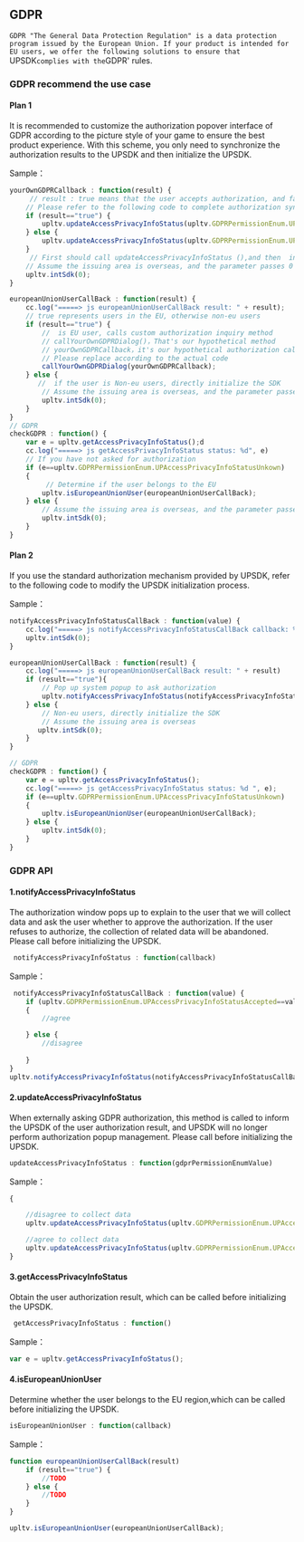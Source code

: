 
## GDPR
`GDPR "The General Data Protection Regulation" is a data protection program issued by the European Union. If your product is intended for EU users, we offer the following solutions to ensure that `UPSDK` complies with the `GDPR' rules.

### GDPR recommend the use case
#### Plan 1
It is recommended to customize the authorization popover interface of GDPR according to the picture style of your game to ensure the best product experience.
With this scheme, you only need to synchronize the authorization results to the UPSDK and then initialize the UPSDK.

Sample：
```javascript
yourOwnGDPRCallback : function(result) {
     // result : true means that the user accepts authorization, and false rejects authorization
    // Please refer to the following code to complete authorization synchronization and initialization of UPSDK
    if (result=="true") {
        upltv.updateAccessPrivacyInfoStatus(upltv.GDPRPermissionEnum.UPAccessPrivacyInfoStatusAccepted);
    } else {
        upltv.updateAccessPrivacyInfoStatus(upltv.GDPRPermissionEnum.UPAccessPrivacyInfoStatusDefined);
    }
     // First should call updateAccessPrivacyInfoStatus (),and then  initialization UPSDK
    // Assume the issuing area is overseas, and the parameter passes 0
    upltv.intSdk(0);
}

europeanUnionUserCallBack : function(result) {
    cc.log("=====> js europeanUnionUserCallBack result: " + result);
    // true represents users in the EU, otherwise non-eu users
    if (result=="true") {
        //  is EU user, calls custom authorization inquiry method
        // callYourOwnGDPRDialog()，That's our hypothetical method
        // yourOwnGDPRCallback，it's our hypothetical authorization callback method
        // Please replace according to the actual code
        callYourOwnGDPRDialog(yourOwnGDPRCallback);
    } else {
       //  if the user is Non-eu users, directly initialize the SDK
        // Assume the issuing area is overseas, and the parameter passes 0
        upltv.intSdk(0);
    }
}
// GDPR
checkGDPR : function() {
    var e = upltv.getAccessPrivacyInfoStatus();d
    cc.log("=====> js getAccessPrivacyInfoStatus status: %d", e)
    // If you have not asked for authorization
    if (e==upltv.GDPRPermissionEnum.UPAccessPrivacyInfoStatusUnkown)
    {
         // Determine if the user belongs to the EU
        upltv.isEuropeanUnionUser(europeanUnionUserCallBack);
    } else {
        // Assume the issuing area is overseas, and the parameter passes 0
        upltv.intSdk(0);
    }
}
``` 

#### Plan 2

If you use the standard authorization mechanism provided by UPSDK, refer to the following code to modify the UPSDK initialization process.

Sample：


```javascript
notifyAccessPrivacyInfoStatusCallBack : function(value) {
    cc.log("=====> js notifyAccessPrivacyInfoStatusCallBack callback: %d ",  value);
    upltv.intSdk(0);
}

europeanUnionUserCallBack : function(result) {
    cc.log("=====> js europeanUnionUserCallBack result: " + result)
    if (result=="true"){
        // Pop up system popup to ask authorization
        upltv.notifyAccessPrivacyInfoStatus(notifyAccessPrivacyInfoStatusCallBack);
    } else {
        // Non-eu users, directly initialize the SDK
        // Assume the issuing area is overseas
       upltv.intSdk(0);
    }
}

// GDPR
checkGDPR : function() {
    var e = upltv.getAccessPrivacyInfoStatus();
    cc.log("=====> js getAccessPrivacyInfoStatus status: %d ", e);
    if (e==upltv.GDPRPermissionEnum.UPAccessPrivacyInfoStatusUnkown)
    {
        upltv.isEuropeanUnionUser(europeanUnionUserCallBack);
    } else {
        upltv.intSdk(0);
    }
}
```
### GDPR API

#### 1.notifyAccessPrivacyInfoStatus
The authorization window pops up to explain to the user that we will collect data and ask the user whether to approve the authorization. If the user refuses to authorize, the collection of related data will be abandoned. Please call before initializing the UPSDK.


```javascript
 notifyAccessPrivacyInfoStatus : function(callback)
```
Sample：

```javascript
 notifyAccessPrivacyInfoStatusCallBack : function(value) {
    if (upltv.GDPRPermissionEnum.UPAccessPrivacyInfoStatusAccepted==value)
    {
        //agree     

    } else {
        //disagree
          
    }
}
upltv.notifyAccessPrivacyInfoStatus(notifyAccessPrivacyInfoStatusCallBack);
```


#### 2.updateAccessPrivacyInfoStatus
When externally asking GDPR authorization, this method is called to inform the UPSDK of the user authorization result, and UPSDK will no longer perform authorization popup management. Please call before initializing the UPSDK.

```javascript
updateAccessPrivacyInfoStatus : function(gdprPermissionEnumValue)
```

Sample：

```javascript
{

    //disagree to collect data
    upltv.updateAccessPrivacyInfoStatus(upltv.GDPRPermissionEnum.UPAccessPrivacyInfoStatusDefined);

    //agree to collect data
    upltv.updateAccessPrivacyInfoStatus(upltv.GDPRPermissionEnum.UPAccessPrivacyInfoStatusAccepted);
}
```


#### 3.getAccessPrivacyInfoStatus
Obtain the user authorization result, which can be called before initializing the UPSDK.

```javascript
 getAccessPrivacyInfoStatus : function()
```

Sample：
```javascript
var e = upltv.getAccessPrivacyInfoStatus();
```

#### 4.isEuropeanUnionUser
Determine whether the user belongs to the EU region,which can be called before initializing the UPSDK.

```javascript
isEuropeanUnionUser : function(callback)
```
Sample：
```javascript
function europeanUnionUserCallBack(result)
    if (result=="true") {
        //TODO
    } else {
        //TODO
    }
}

upltv.isEuropeanUnionUser(europeanUnionUserCallBack);
```

